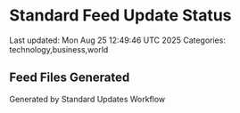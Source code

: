 # Standard Feed Update Status
Last updated: Mon Aug 25 12:49:46 UTC 2025
Categories: technology,business,world

## Feed Files Generated

Generated by Standard Updates Workflow
